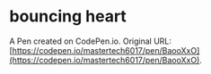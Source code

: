 # bouncing heart

A Pen created on CodePen.io. Original URL: [https://codepen.io/mastertech6017/pen/BaooXxO](https://codepen.io/mastertech6017/pen/BaooXxO).


